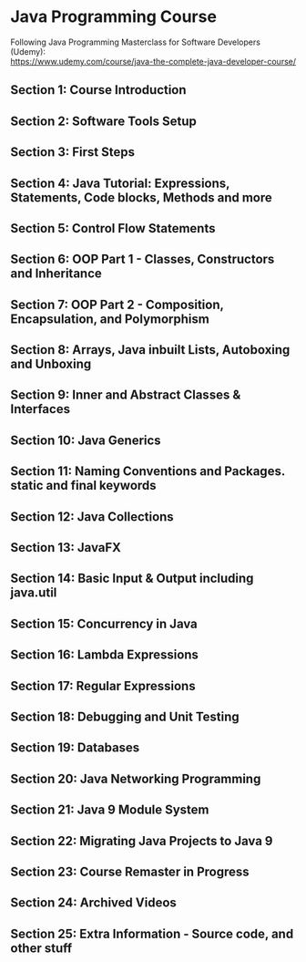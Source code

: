 # Java Programming Course

Following Java Programming Masterclass for Software Developers (Udemy):  
https://www.udemy.com/course/java-the-complete-java-developer-course/



## Section 1: Course Introduction

## Section 2: Software Tools Setup

## Section 3: First Steps

## Section 4: Java Tutorial: Expressions, Statements, Code blocks, Methods and more

## Section 5: Control Flow Statements

## Section 6: OOP Part 1 - Classes, Constructors and Inheritance

## Section 7: OOP Part 2 - Composition, Encapsulation, and Polymorphism

## Section 8: Arrays, Java inbuilt Lists, Autoboxing and Unboxing

## Section 9: Inner and Abstract Classes & Interfaces

## Section 10: Java Generics

## Section 11: Naming Conventions and Packages. static and final keywords

## Section 12: Java Collections

## Section 13: JavaFX

## Section 14: Basic Input & Output including java.util

## Section 15: Concurrency in Java

## Section 16: Lambda Expressions

## Section 17: Regular Expressions

## Section 18: Debugging and Unit Testing

## Section 19: Databases

## Section 20: Java Networking Programming

## Section 21: Java 9 Module System

## Section 22: Migrating Java Projects to Java 9

## Section 23: Course Remaster in Progress

## Section 24: Archived Videos

## Section 25: Extra Information - Source code, and other stuff
